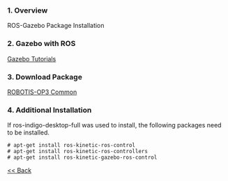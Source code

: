 ### 1. Overview
ROS-Gazebo Package Installation

### 2. Gazebo with ROS
[Gazebo Tutorials]

### 3. Download Package
[ROBOTIS-OP3 Common]

### 4. Additional Installation
If ros-indigo-desktop-full was used to install, the following packages need to be installed.
```
# apt-get install ros-kinetic-ros-control
# apt-get install ros-kinetic-ros-controllers
# apt-get install ros-kinetic-gazebo-ros-control
```

[&lt;&lt; Back](op3_user's_guide.md)


[Gazebo Tutorials]:http://gazebosim.org/tutorials?cat=connect_ros
[ROBOTIS-OP3 Common]:robotis_op3_common.md
